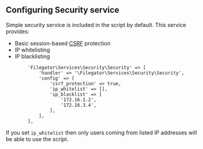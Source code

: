 ## Configuring Security service

Simple security service is included in the script by default. This service provides:

- Basic session-based [CSRF](https://en.wikipedia.org/wiki/Cross-site_request_forgery) protection
- IP whitelisting
- IP blacklisting

```
        'Filegator\Services\Security\Security' => [
            'handler' => '\Filegator\Services\Security\Security',
            'config' => [
                'csrf_protection' => true,
                'ip_whitelist' => [],
                'ip_blacklist' => [
                    '172.16.1.2',
                    '172.16.3.4',
                ],
            ],
        ],
```

If you set ```ip_whitelist``` then only users coming from listed IP addresses will be able to use the script.
